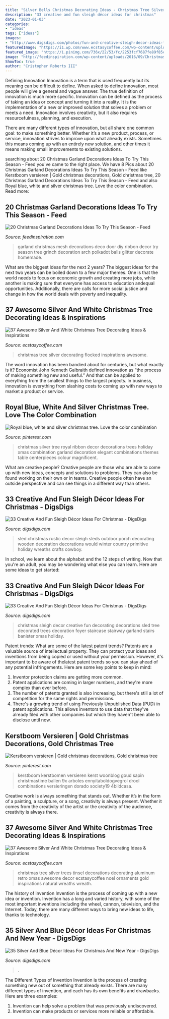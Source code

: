 ```yaml
---
title: "Silver Bells Christmas Decorating Ideas - Christmas Tree Silver Decorating Flocked Inspirations Awesome"
description: "33 creative and fun sleigh décor ideas for christmas"
date: "2023-01-03"
categories:
- "ideas"
tags: ["ideas"]
images:
- "http://www.digsdigs.com/photos/fun-and-creative-sleigh-decor-ideas-for-christmas-8.jpg"
featuredImage: "https://i1.wp.com/www.ecstasycoffee.com/wp-content/uploads/2016/10/Silver-Christmas-Tree.jpg"
featured_image: "https://i.pinimg.com/736x/22/53/fc/2253fcf7687fe89f85c5c178b5faf672--christmas-love-silver-christmas.jpg"
image: "http://feedinspiration.com/wp-content/uploads/2016/09/Christmas-deco-mesh-garland.jpg"
ShowToc: true
author: "Cristopher Roberts III"
---
```



Defining Innovation
Innovation is a term that is used frequently but its meaning can be difficult to define. When asked to define innovation, most people will give a general and vague answer. The true definition of innovation is much more specific.
Innovation can be defined as the process of taking an idea or concept and turning it into a reality. It is the implementation of a new or improved solution that solves a problem or meets a need. Innovation involves creativity, but it also requires resourcefulness, planning, and execution.

There are many different types of innovation, but all share one common goal: to make something better. Whether it’s a new product, process, or service, innovation strives to improve upon what already exists. Sometimes this means coming up with an entirely new solution, and other times it means making small improvements to existing solutions.

	

		
searching about 20 Christmas Garland Decorations Ideas To Try This Season - Feed you've came to the right place. We have 8 Pics about 20 Christmas Garland Decorations Ideas To Try This Season - Feed like Kerstboom versieren | Gold christmas decorations, Gold christmas tree, 20 Christmas Garland Decorations Ideas To Try This Season - Feed and also Royal blue, white and silver christmas tree. Love the color combination. Read more:
		
    
## 20 Christmas Garland Decorations Ideas To Try This Season - Feed

<img loading=lazy src="http://feedinspiration.com/wp-content/uploads/2016/09/Christmas-deco-mesh-garland.jpg" onerror="this.onerror=null;this.src='https://tse4.mm.bing.net/th?id=OIP.5QtrLBS9EHshrg-Ru5ILkQHaJ4&amp;pid=15.1';" alt="20 Christmas Garland Decorations Ideas To Try This Season - Feed">

_Source: feedinspiration.com_

>garland christmas mesh decorations deco door diy ribbon decor try season tree grinch decoration arch polkadot balls glitter decorate homemade. 

	

What are the biggest ideas for the next 2 years?
The biggest ideas for the next two years can be boiled down to a few major themes. One is that the world needs to focus on economic growth and creating more jobs, while another is making sure that everyone has access to education andequal opportunities. Additionally, there are calls for more social justice and change in how the world deals with poverty and inequality.

    
## 37 Awesome Silver And White Christmas Tree Decorating Ideas &amp; Inspirations

<img loading=lazy src="https://i0.wp.com/www.ecstasycoffee.com/wp-content/uploads/2016/10/flocked-Christmas-tree.jpg" onerror="this.onerror=null;this.src='https://tse2.mm.bing.net/th?id=OIP.DHwu1GigWEL7AMGl8WMkHQAAAA&amp;pid=15.1';" alt="37 Awesome Silver And White Christmas Tree Decorating Ideas &amp; Inspirations">

_Source: ecstasycoffee.com_

>christmas tree silver decorating flocked inspirations awesome. 

	

The word innovation has been bandied about for centuries, but what exactly is it? Economist John Kenneth Galbraith defined innovation as “the process of making something new and useful.” And that can be applied to everything from the smallest things to the largest projects. In business, innovation is everything from slashing costs to coming up with new ways to market a product or service.

    
## Royal Blue, White And Silver Christmas Tree. Love The Color Combination

<img loading=lazy src="https://i.pinimg.com/736x/22/53/fc/2253fcf7687fe89f85c5c178b5faf672--christmas-love-silver-christmas.jpg" onerror="this.onerror=null;this.src='https://tse2.mm.bing.net/th?id=OIP.TdrYGLs7v60Z8bQ_eGPjtAHaJ3&amp;pid=15.1';" alt="Royal blue, white and silver christmas tree. Love the color combination">

_Source: pinterest.com_

>christmas silver tree royal ribbon decor decorations trees holiday xmas combination garland decoration elegant combinations themes table centerpieces colour magnificent. 

	

What are creative people?
Creative people are those who are able to come up with new ideas, concepts and solutions to problems. They can also be found working on their own or in teams. Creative people often have an outside perspective and can see things in a different way than others.

    
## 33 Creative And Fun Sleigh Décor Ideas For Christmas - DigsDigs

<img loading=lazy src="http://www.digsdigs.com/photos/fun-and-creative-sleigh-decor-ideas-for-christmas-8.jpg" onerror="this.onerror=null;this.src='https://tse1.mm.bing.net/th?id=OIP.SvNnDiJTRLNjdXAwrb5j4wAAAA&amp;pid=15.1';" alt="33 Creative And Fun Sleigh Décor Ideas For Christmas - DigsDigs">

_Source: digsdigs.com_

>sled christmas rustic decor sleigh sleds outdoor porch decorating wooden decoration decorations would winter country primitive holiday wreaths crafts cowboy. 

	

In school, we learn about the alphabet and the 12 steps of writing. Now that you're an adult, you may be wondering what else you can learn. Here are some ideas to get started: 

    
## 33 Creative And Fun Sleigh Décor Ideas For Christmas - DigsDigs

<img loading=lazy src="http://www.digsdigs.com/photos/fun-and-creative-sleigh-decor-ideas-for-christmas-14-554x832.jpg" onerror="this.onerror=null;this.src='https://tse2.mm.bing.net/th?id=OIP.877Vbkw3p_7MS2z76sFMGQHaLH&amp;pid=15.1';" alt="33 Creative And Fun Sleigh Décor Ideas For Christmas - DigsDigs">

_Source: digsdigs.com_

>christmas sleigh decor creative fun decorating decorations sled tree decorated trees decoration foyer staircase stairway garland stairs banister xmas holiday. 

	

Patent trends: What are some of the latest patent trends?
Patents are a valuable source of intellectual property. They can protect your ideas and inventions from being copied or used without your permission. However, it's important to be aware of thelatest patent trends so you can stay ahead of any potential infringements. Here are some key points to keep in mind: 
1. Inventor protection claims are getting more common. 
2. Patent applications are coming in larger numbers, and they're more complex than ever before. 
3. The number of patents granted is also increasing, but there's still a lot of competition for the same rights and permissions. 
4. There's a growing trend of using Previously Unpublished Data (PUD) in patent applications. This allows inventors to use data that they've already filed with other companies but which they haven't been able to disclose until now.

    
## Kerstboom Versieren | Gold Christmas Decorations, Gold Christmas Tree

<img loading=lazy src="https://i.pinimg.com/736x/c0/62/63/c06263b6a4a27d0d8039fb087394501f.jpg" onerror="this.onerror=null;this.src='https://tse1.mm.bing.net/th?id=OIP.JyaIBxjFoRlMO1ybvXROCQHaMu&amp;pid=15.1';" alt="Kerstboom versieren | Gold christmas decorations, Gold christmas tree">

_Source: pinterest.com_

>kerstboom kerstbomen versieren kerst woonblog goud sapin christmastime ballen 9x arboles ennyitaboldogvegrol drool combinations versieringen dorado society19 4bildcasa. 

	

Creative work is always something that stands out. Whether it’s in the form of a painting, a sculpture, or a song, creativity is always present. Whether it comes from the creativity of the artist or the creativity of the audience, creativity is always there.

    
## 37 Awesome Silver And White Christmas Tree Decorating Ideas &amp; Inspirations

<img loading=lazy src="https://i1.wp.com/www.ecstasycoffee.com/wp-content/uploads/2016/10/Silver-Christmas-Tree.jpg" onerror="this.onerror=null;this.src='https://tse1.mm.bing.net/th?id=OIP.YqLDQ9xlTYlee5Hb0QrPJACdEs&amp;pid=15.1';" alt="37 Awesome Silver And White Christmas Tree Decorating Ideas &amp; Inspirations">

_Source: ecstasycoffee.com_

>christmas tree silver trees tinsel decorations decorating aluminum retro xmas awesome decor ecstasycoffee noel ornaments gold inspirations natural wreaths wreath. 

	

The history of invention
Invention is the process of coming up with a new idea or invention. Invention has a long and varied history, with some of the most important inventions including the wheel, cannon, television, and the Internet. Today, there are many different ways to bring new ideas to life, thanks to technology.

    
## 35 Silver And Blue Décor Ideas For Christmas And New Year - DigsDigs

<img loading=lazy src="https://www.digsdigs.com/photos/charming-silver-and-blue-christmas-decor-ideas-33.jpg" onerror="this.onerror=null;this.src='https://tse3.mm.bing.net/th?id=OIP.KKsfDx-siswjPACuh1C80gHaLI&amp;pid=15.1';" alt="35 Silver And Blue Décor Ideas For Christmas And New Year - DigsDigs">

_Source: digsdigs.com_

>. 

	

The Different Types of Invention
Invention is the process of creating something new out of something that already exists. There are many different types of invention, and each has its own benefits and drawbacks. Here are three examples: 
1. Invention can help solve a problem that was previously undiscovered. 
2. Invention can make products or services more reliable or affordable. 

